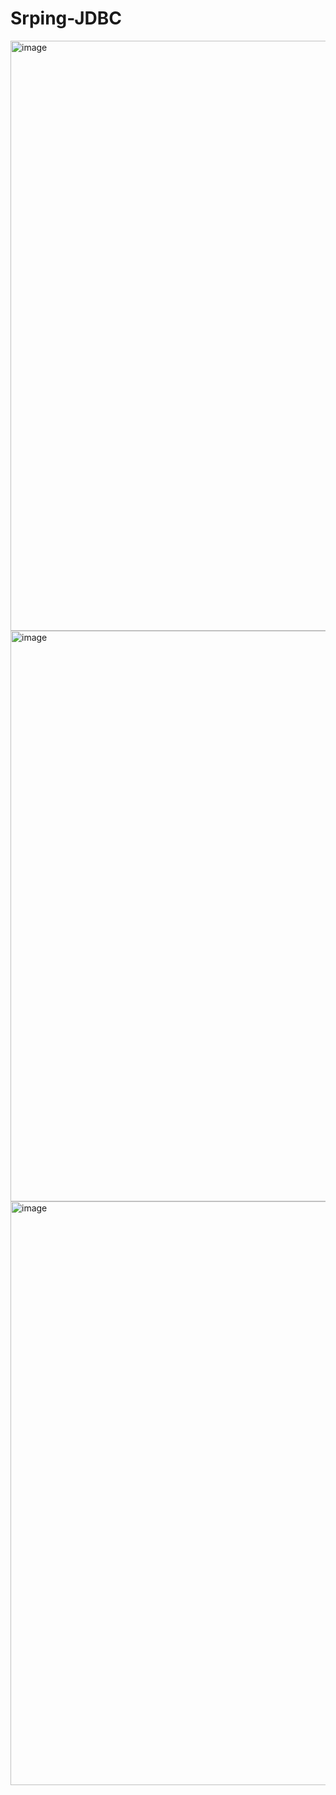 # Srping-JDBC

<img width="944" alt="image" src="https://github.com/honey-cmd/Srping-JDBC/assets/77971587/b0f4f92f-c7b8-4da1-b49d-68dcc2763a83">


<img width="913" alt="image" src="https://github.com/honey-cmd/Srping-JDBC/assets/77971587/d35a2770-5abf-40bd-bf71-bcb8ce903b97">

<img width="934" alt="image" src="https://github.com/honey-cmd/Srping-JDBC/assets/77971587/363ec2c0-f082-45e3-873f-83b61e57e83a">
